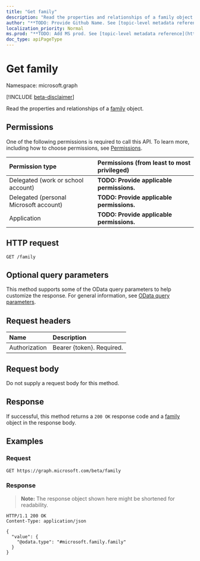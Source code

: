 ```yaml
---
title: "Get family"
description: "Read the properties and relationships of a family object."
author: "**TODO: Provide Github Name. See [topic-level metadata reference](https://msgo.azurewebsites.net/add/document/guidelines/metadata.html#topic-level-metadata)**"
localization_priority: Normal
ms.prod: "**TODO: Add MS prod. See [topic-level metadata reference](https://msgo.azurewebsites.net/add/document/guidelines/metadata.html#topic-level-metadata)**"
doc_type: apiPageType
---
```


# Get family
Namespace: microsoft.graph

[!INCLUDE [beta-disclaimer](../../includes/beta-disclaimer.md)]

Read the properties and relationships of a [family](../resources/family.md) object.

## Permissions
One of the following permissions is required to call this API. To learn more, including how to choose permissions, see [Permissions](/graph/permissions-reference).

|Permission type|Permissions (from least to most privileged)|
|:---|:---|
|Delegated (work or school account)|**TODO: Provide applicable permissions.**|
|Delegated (personal Microsoft account)|**TODO: Provide applicable permissions.**|
|Application|**TODO: Provide applicable permissions.**|

## HTTP request

<!-- {
  "blockType": "ignored"
}
-->
``` http
GET /family
```

## Optional query parameters
This method supports some of the OData query parameters to help customize the response. For general information, see [OData query parameters](/graph/query-parameters).

## Request headers
|Name|Description|
|:---|:---|
|Authorization|Bearer {token}. Required.|

## Request body
Do not supply a request body for this method.

## Response

If successful, this method returns a `200 OK` response code and a [family](../resources/family.md) object in the response body.

## Examples

### Request
<!-- {
  "blockType": "request",
  "name": "get_family"
}
-->
``` http
GET https://graph.microsoft.com/beta/family
```


### Response
>**Note:** The response object shown here might be shortened for readability.
<!-- {
  "blockType": "response",
  "truncated": true,
  "@odata.type": "microsoft.family.family"
}
-->
``` http
HTTP/1.1 200 OK
Content-Type: application/json

{
  "value": {
    "@odata.type": "#microsoft.family.family"
  }
}
```

